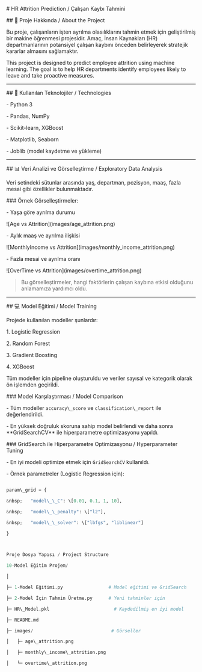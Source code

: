 \# HR Attrition Prediction / Çalışan Kaybı Tahmini



\## 📌 Proje Hakkında / About the Project

Bu proje, çalışanların işten ayrılma olasılıklarını tahmin etmek için geliştirilmiş bir makine öğrenmesi projesidir. Amaç, İnsan Kaynakları (HR) departmanlarının potansiyel çalışan kaybını önceden belirleyerek stratejik kararlar almasını sağlamaktır.  



This project is designed to predict employee attrition using machine learning. The goal is to help HR departments identify employees likely to leave and take proactive measures.



---



\## 🧰 Kullanılan Teknolojiler / Technologies

\- Python 3

\- Pandas, NumPy

\- Scikit-learn, XGBoost

\- Matplotlib, Seaborn

\- Joblib (model kaydetme ve yükleme)



---



\## 📊 Veri Analizi ve Görselleştirme / Exploratory Data Analysis

Veri setindeki sütunlar arasında yaş, departman, pozisyon, maaş, fazla mesai gibi özellikler bulunmaktadır.  



\### Örnek Görselleştirmeler:

\- Yaşa göre ayrılma durumu  

!\[Age vs Attrition](images/age\_attrition.png)



\- Aylık maaş ve ayrılma ilişkisi  

!\[MonthlyIncome vs Attrition](images/monthly\_income\_attrition.png)



\- Fazla mesai ve ayrılma oranı  

!\[OverTime vs Attrition](images/overtime\_attrition.png)



> Bu görselleştirmeler, hangi faktörlerin çalışan kaybına etkisi olduğunu anlamamıza yardımcı oldu.



---



\## 💻 Model Eğitimi / Model Training

Projede kullanılan modeller şunlardır:



1\. Logistic Regression  

2\. Random Forest  

3\. Gradient Boosting  

4\. XGBoost  



Tüm modeller için pipeline oluşturuldu ve veriler sayısal ve kategorik olarak ön işlemden geçirildi.  



\### Model Karşılaştırması / Model Comparison

\- Tüm modeller `accuracy\_score` ve `classification\_report` ile değerlendirildi.  

\- En yüksek doğruluk skoruna sahip model belirlendi ve daha sonra \*\*GridSearchCV\*\* ile hiperparametre optimizasyonu yapıldı.  



\### GridSearch ile Hiperparametre Optimizasyonu / Hyperparameter Tuning

\- En iyi modeli optimize etmek için `GridSearchCV` kullanıldı.  

\- Örnek parametreler (Logistic Regression için):



```python

param\_grid = {

&nbsp;   "model\_\_C": \[0.01, 0.1, 1, 10],

&nbsp;   "model\_\_penalty": \["l2"],

&nbsp;   "model\_\_solver": \["lbfgs", "liblinear"]

}



Proje Dosya Yapısı / Project Structure

10-Model Eğitim Projem/

│

├─ 1-Model Eğitimi.py                 # Model eğitimi ve GridSearch

├─ 2-Model İçin Tahmin Üretme.py      # Yeni tahminler için

├─ HR\_Model.pkl                        # Kaydedilmiş en iyi model

├─ README.md

├─ images/                             # Görseller

│   ├─ age\_attrition.png

│   ├─ monthly\_income\_attrition.png

│   └─ overtime\_attrition.png





